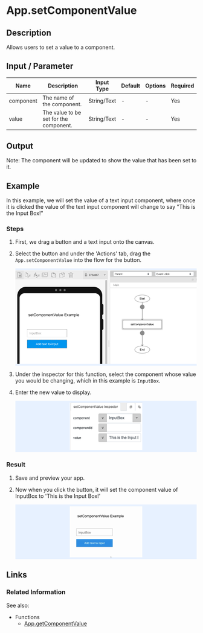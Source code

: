 # App.setComponentValue

## Description

Allows users to set a value to a component.

## Input / Parameter

| Name | Description | Input Type | Default | Options | Required |
| ------ | ------ | ------ | ------ | ------ | ------ |
| component | The name of the component. | String/Text | - | - | Yes |
| value | The value to be set for the component. | String/Text | - | - | Yes |

## Output

Note: The component will be updated to show the value that has been set to it.

## Example

In this example, we will set the value of a text input component, where once it is clicked the value of the text input component will change to say "This is the Input Box!" 

### Steps

1. First, we drag a button and a text input onto the canvas.
2. Select the button and under the 'Actions' tab, drag the `App.setComponentValue` into the flow for the button. 

    <div style="display:flex; align-items:center; justify-content:center; background-color: #E7F1FF;">
        <img src="./setComponentValue-step-1.png"
        style="width: 100%; padding: 5px;"/>
    </div>

3. Under the inspector for this function, select the component whose value you would be changing, which in this example is `InputBox`.
4. Enter the new value to display. 

    <div style="display:flex; align-items:center; justify-content:center; background-color: #E7F1FF;">
        <img src="./setComponentValue-step-2.png"
        style="width: 40%; padding: 5px;"/>
    </div>

### Result

1. Save and preview your app. 
2. Now when you click the button, it will set the component value of InputBox to 'This is the Input Box!'

    <div style="display:flex; align-items:center; justify-content:center; background-color: #E7F1FF;">
        <img src="./setComponentValue-result-1.gif"
        style="width: 40%; padding: 5px;"/>
    </div>

## Links

### Related Information

See also:

- Functions
    - [App.getComponentValue](/document/client/gitbook/2-5-actions-and-visual-logic/action-reference/react-native/App/getComponentValue/getComponentValue.md)
